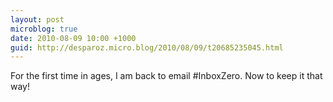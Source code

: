 ```yaml
---
layout: post
microblog: true
date: 2010-08-09 10:00 +1000
guid: http://desparoz.micro.blog/2010/08/09/t20685235045.html
---
```

For the first time in ages, I am back to email #InboxZero. Now to keep it that way!
